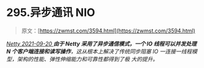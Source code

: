 <!--yml
category: 未分类
date: 0001-01-01 00:00:00
--->

# 295.异步通讯 NIO

> 原文：[https://zwmst.com/3594.html](https://zwmst.com/3594.html)

   [ *Netty* ](https://zwmst.com/netty)*[ <time datetime="2021-09-21T04:11:05+08:00"> 2021-09-20 </time> ](https://zwmst.com/3594.html)  **由于 Netty 采用了异步通信模式，一个 IO 线程可以并发处理 N 个客户端连接和读写操作**，这从根本上解决了传统同步阻塞 IO 一连接一线程模型，架构的性能、弹性伸缩能力和可靠性都得到了极
大的提升。*